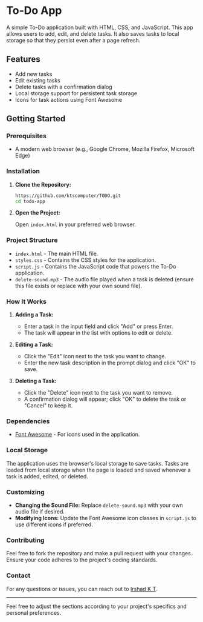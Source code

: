 
# To-Do App

A simple To-Do application built with HTML, CSS, and JavaScript. This app allows users to add, edit, and delete tasks. It also saves tasks to local storage so that they persist even after a page refresh.

## Features

- Add new tasks
- Edit existing tasks
- Delete tasks with a confirmation dialog
- Local storage support for persistent task storage
- Icons for task actions using Font Awesome

## Getting Started

### Prerequisites

- A modern web browser (e.g., Google Chrome, Mozilla Firefox, Microsoft Edge)

### Installation

1. **Clone the Repository:**

   ```bash
   https://github.com/ktscomputer/TODO.git
   cd todo-app
   ```

2. **Open the Project:**
   
   Open `index.html` in your preferred web browser.

### Project Structure

- `index.html` - The main HTML file.
- `styles.css` - Contains the CSS styles for the application.
- `script.js` - Contains the JavaScript code that powers the To-Do application.
- `delete-sound.mp3` - The audio file played when a task is deleted (ensure this file exists or replace with your own sound file).

### How It Works

1. **Adding a Task:**

   - Enter a task in the input field and click "Add" or press Enter.
   - The task will appear in the list with options to edit or delete.

2. **Editing a Task:**

   - Click the "Edit" icon next to the task you want to change.
   - Enter the new task description in the prompt dialog and click "OK" to save.

3. **Deleting a Task:**

   - Click the "Delete" icon next to the task you want to remove.
   - A confirmation dialog will appear; click "OK" to delete the task or "Cancel" to keep it.

### Dependencies

- [Font Awesome](https://cdnjs.com/libraries/font-awesome) - For icons used in the application.

### Local Storage

The application uses the browser's local storage to save tasks. Tasks are loaded from local storage when the page is loaded and saved whenever a task is added, edited, or deleted.

### Customizing

- **Changing the Sound File:** Replace `delete-sound.mp3` with your own audio file if desired.
- **Modifying Icons:** Update the Font Awesome icon classes in `script.js` to use different icons if preferred.

### Contributing

Feel free to fork the repository and make a pull request with your changes. Ensure your code adheres to the project's coding standards.

### Contact

For any questions or issues, you can reach out to [Irshad K T](irshad2934@gmail.com).

---

Feel free to adjust the sections according to your project's specifics and personal preferences.

